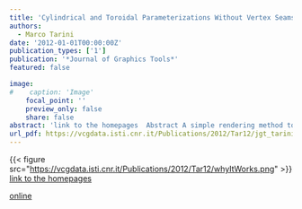```yaml
---
title: 'Cylindrical and Toroidal Parameterizations Without Vertex Seams'
authors:
  - Marco Tarini
date: '2012-01-01T00:00:00Z'
publication_types: ['1']
publication: '*Journal of Graphics Tools*'
featured: false

image:
#    caption: 'Image'
    focal_point: ''
    preview_only: false
    share: false
abstract: 'link to the homepages  Abstract A simple rendering method to avoid vertex seams in cylindrical and toroidal UV mappings used for texture mapping is presented. (A vertex seam is a vertex duplication of a polygonal mesh with different texture coordinates assigned to the two geometrically coinciding copies.) As a result, the method leads to simpler, leaner, replication-free data structures. Is also allows for a higher degree of proceduralism in generation of texture coordinates. The method is general, trivial to implement (exhaustive pseudocode is provided), very low in cost on resources (with a virtually null impact on performance), and it leverages only basic mechanisms widely available in most GPU implementations.    An open-source implementation is available online.'
url_pdf: https://vcgdata.isti.cnr.it/Publications/2012/Tar12/jgt_tarini.pdf
---
```

{{< figure src="https://vcgdata.isti.cnr.it/Publications/2012/Tar12/whyItWorks.png" >}}
[link to the homepages](https://vcgdata.isti.cnr.it/~tarini/no-seams/)

[online](https://vcgdata.isti.cnr.it/~tarini/no-seams/)

